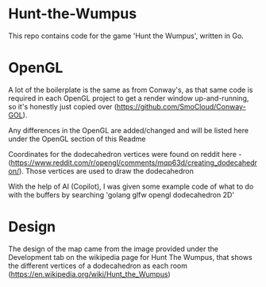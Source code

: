 # Hunt-the-Wumpus
This repo contains code for the game 'Hunt the Wumpus', written in Go.

# OpenGL
A lot of the boilerplate is the same as from Conway's, as that same code is required in each OpenGL project to get a render window up-and-running, so it's honestly just copied over (https://github.com/SmoCloud/Conway-GOL).

Any differences in the OpenGL are added/changed and will be listed here under the OpenGL section of this Readme

Coordinates for the dodecahedron vertices were found on reddit here - (https://www.reddit.com/r/opengl/comments/mqp63d/creating_dodecahedron/). Those vertices are used to draw the dodecahedron

With the help of AI (Copilot), I was given some example code of what to do with the buffers by searching 'golang glfw opengl dodecahedron 2D'

# Design
The design of the map came from the image provided under the Development tab on the wikipedia page for Hunt The Wumpus, that shows the different vertices of a dodecahedron as each room (https://en.wikipedia.org/wiki/Hunt_the_Wumpus)
